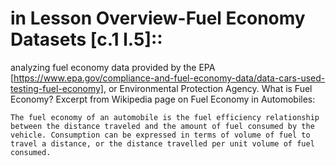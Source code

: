 # in Lesson Overview-Fuel Economy Datasets [c.1 l.5]::
analyzing fuel economy data provided by the EPA [https://www.epa.gov/compliance-and-fuel-economy-data/data-cars-used-testing-fuel-economy], or Environmental Protection Agency.
What is Fuel Economy?
Excerpt from Wikipedia page on Fuel Economy in Automobiles:

    The fuel economy of an automobile is the fuel efficiency relationship between the distance traveled and the amount of fuel consumed by the vehicle. Consumption can be expressed in terms of volume of fuel to travel a distance, or the distance travelled per unit volume of fuel consumed.
